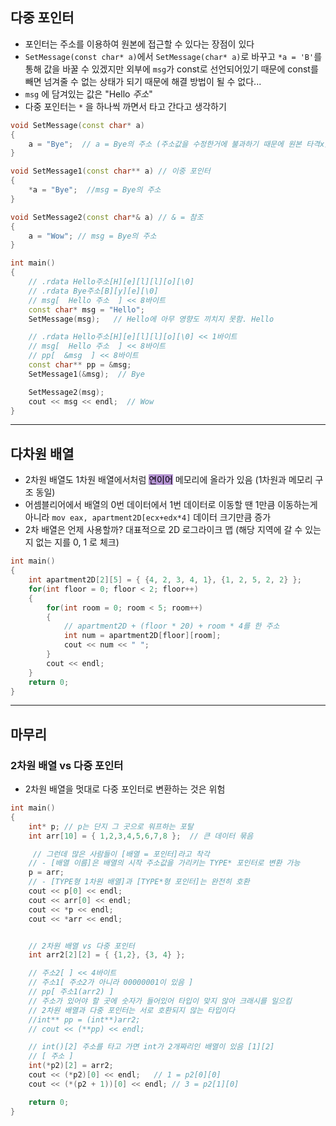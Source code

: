 ## 다중 포인터
- 포인터는 주소를 이용하여 원본에 접근할 수 있다는 장점이 있다
- `SetMessage(const char* a)`에서 `SetMessage(char* a)`로 바꾸고 `*a = 'B'`를 통해 값을 바꿀 수 있겠지만 외부에 `msg`가 const로 선언되어있기 때문에 const를 빼면 넘겨줄 수 없는 상태가 되기 때문에 해결 방법이 될 수 없다...
- `msg` 에 담겨있는 값은 "Hello *주소*"
- 다중 포인터는 `*` 을 하나씩 까면서 타고 간다고 생각하기
```cpp
void SetMessage(const char* a)
{
	a = "Bye";  // a = Bye의 주소 (주소값을 수정한거에 불과하기 때문에 원본 타격x)
}

void SetMessage1(const char** a) // 이중 포인터
{
	*a = "Bye";  //msg = Bye의 주소
}

void SetMessage2(const char*& a) // & = 참조
{
	a = "Wow"; // msg = Bye의 주소
}

int main()
{
	// .rdata Hello주소[H][e][l][l][o][\0]
	// .rdata Bye주소[B][y][e][\0]
	// msg[  Hello 주소  ] << 8바이트
	const char* msg = "Hello";
	SetMessage(msg);   // Hello에 아무 영향도 끼치지 못함. Hello

	// .rdata Hello주소[H][e][l][l][o][\0] << 1바이트
	// msg[  Hello 주소  ] << 8바이트
	// pp[  &msg  ] << 8바이트
	const char** pp = &msg;
	SetMessage1(&msg);  // Bye

	SetMessage2(msg);
	cout << msg << endl;  // Wow
}
```

***

## 다차원 배열
- 2차원 배열도 1차원 배열에서처럼  <mark style="background: #824CB496;">연이어</mark> 메모리에 올라가 있음 (1차원과 메모리 구조 동일)
- 어셈블리어에서 배열의 0번 데이터에서 1번 데이터로 이동할 땐 1만큼 이동하는게 아니라 `mov eax, apartment2D[ecx+edx*4]` 데이터 크기만큼 증가
- 2차 배열은 언제 사용할까? 대표적으로 2D 로그라이크 맵 (해당 지역에 갈 수 있는지 없는 지를 0, 1 로 체크)
```cpp
int main()
{
	int apartment2D[2][5] = { {4, 2, 3, 4, 1}, {1, 2, 5, 2, 2} };
	for(int floor = 0; floor < 2; floor++)
	{
		for(int room = 0; room < 5; room++)
		{
			// apartment2D + (floor * 20) + room * 4를 한 주소
			int num = apartment2D[floor][room];
			cout << num << " ";
		}
		cout << endl;
	}
	return 0;
}
```

***

## 마무리
### 2차원 배열 vs 다중 포인터
- 2차원 배열을 멋대로 다중 포인터로 변환하는 것은 위험
```cpp
int main()
{
	int* p;	// p는 단지 그 곳으로 워프하는 포탈
	int arr[10] = { 1,2,3,4,5,6,7,8 };	// 큰 데이터 묶음

	 // 그런데 많은 사람들이 [배열 = 포인터]라고 착각
	// - [배열 이름]은 배열의 시작 주소값을 가리키는 TYPE* 포인터로 변환 가능
	p = arr;
	// - [TYPE형 1차원 배열]과 [TYPE*형 포인터]는 완전히 호환
	cout << p[0] << endl;
	cout << arr[0] << endl;
	cout << *p << endl;
	cout << *arr << endl;


	// 2차원 배열 vs 다중 포인터
	int arr2[2][2] = { {1,2}, {3, 4} };

	// 주소2[ ] << 4바이트
	// 주소1[ 주소2가 아니라 00000001이 있음 ]
	// pp[ 주소1(arr2) ]
	// 주소가 있어야 할 곳에 숫자가 들어있어 타입이 맞지 않아 크래시를 일으킴
	// 2차원 배열과 다중 포인터는 서로 호환되지 않는 타입이다
	//int** pp = (int**)arr2; 
	// cout << (**pp) << endl;

	// int()[2] 주소를 타고 가면 int가 2개짜리인 배열이 있음 [1][2]
	// [ 주소 ]
	int(*p2)[2] = arr2;
	cout << (*p2)[0] << endl;	// 1 = p2[0][0]
	cout << (*(p2 + 1))[0] << endl;	// 3 = p2[1][0]

	return 0;
}
```


